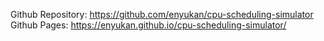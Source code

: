 Github Repository: https://github.com/enyukan/cpu-scheduling-simulator
Github Pages: https://enyukan.github.io/cpu-scheduling-simulator/
